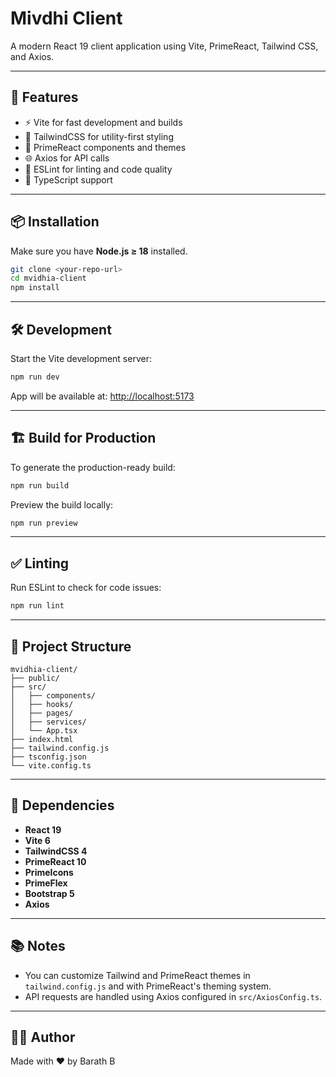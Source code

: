 
# Mivdhi Client

A modern React 19 client application using Vite, PrimeReact, Tailwind CSS, and Axios.

---

## 🚀 Features

- ⚡️ Vite for fast development and builds
- 🎨 TailwindCSS for utility-first styling
- 🧩 PrimeReact components and themes
- 🌐 Axios for API calls
- 🧼 ESLint for linting and code quality
- 🔧 TypeScript support

---

## 📦 Installation

Make sure you have **Node.js ≥ 18** installed.

```bash
git clone <your-repo-url>
cd mvidhia-client
npm install
```

---

## 🛠️ Development

Start the Vite development server:

```bash
npm run dev
```

App will be available at: [http://localhost:5173](http://localhost:5173)

---

## 🏗️ Build for Production

To generate the production-ready build:

```bash
npm run build
```

Preview the build locally:

```bash
npm run preview
```

---

## ✅ Linting

Run ESLint to check for code issues:

```bash
npm run lint
```

---

## 📁 Project Structure

```
mvidhia-client/
├── public/
├── src/
│   ├── components/
│   ├── hooks/
│   ├── pages/
│   ├── services/
│   └── App.tsx
├── index.html
├── tailwind.config.js
├── tsconfig.json
└── vite.config.ts
```

---

## 🧩 Dependencies

- **React 19**
- **Vite 6**
- **TailwindCSS 4**
- **PrimeReact 10**
- **PrimeIcons**
- **PrimeFlex**
- **Bootstrap 5**
- **Axios**

---

## 📚 Notes

- You can customize Tailwind and PrimeReact themes in `tailwind.config.js` and with PrimeReact's theming system.
- API requests are handled using Axios configured in `src/AxiosConfig.ts`.

---

## 🧑‍💻 Author

Made with ❤️ by Barath B